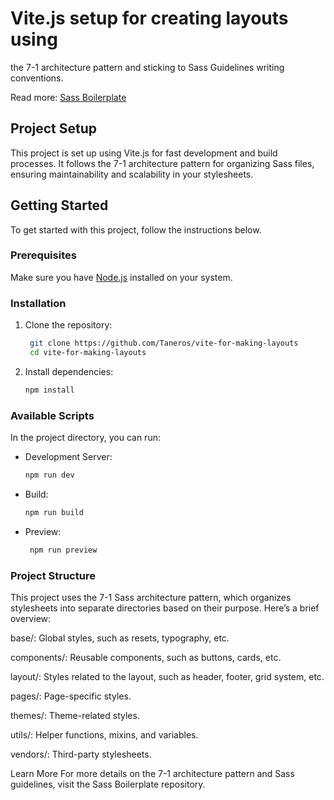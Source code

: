 # Vite.js setup for creating layouts using 

the 7-1 architecture pattern and sticking to Sass Guidelines writing conventions.

Read more: [Sass Boilerplate](https://github.com/KittyGiraudel/sass-boilerplate/tree/master)

## Project Setup

This project is set up using Vite.js for fast development and build processes. It follows the 7-1 architecture pattern for organizing Sass files, ensuring maintainability and scalability in your stylesheets.

## Getting Started

To get started with this project, follow the instructions below.

### Prerequisites

Make sure you have [Node.js](https://nodejs.org/) installed on your system.

### Installation

1. Clone the repository:
   ```sh
    git clone https://github.com/Taneros/vite-for-making-layouts
    cd vite-for-making-layouts

2. Install dependencies:
    ```sh
    npm install

### Available Scripts

In the project directory, you can run:

* Development Server:
    ```sh
    npm run dev

* Build:
    ```sh
    npm run build

* Preview:
   ```sh
    npm run preview

### Project Structure

This project uses the 7-1 Sass architecture pattern, which organizes stylesheets into separate directories based on their purpose. Here’s a brief overview:

base/: Global styles, such as resets, typography, etc.

components/: Reusable components, such as buttons, cards, etc.

layout/: Styles related to the layout, such as header, 
footer, grid system, etc.

pages/: Page-specific styles.

themes/: Theme-related styles.

utils/: Helper functions, mixins, and variables.

vendors/: Third-party stylesheets.

Learn More
For more details on the 7-1 architecture pattern and Sass guidelines, visit the Sass Boilerplate repository.
